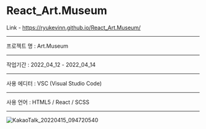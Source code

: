 # React_Art.Museum

Link - https://ryukevinn.github.io/React_Art.Museum/

-----------------------------

프로젝트 명 : Art.Museum

---------------------------------

작업기간 : 2022_04_12 - 2022_04_14

---------------------------------

사용 에디터 : VSC (Visual Studio Code)

---------------------------------

사용 언어 : HTML5 / React / SCSS

---------------------------------

![KakaoTalk_20220415_094720540](https://user-images.githubusercontent.com/96170774/163500642-b8224e64-6f1f-48a9-8716-96a02462120e.png)
